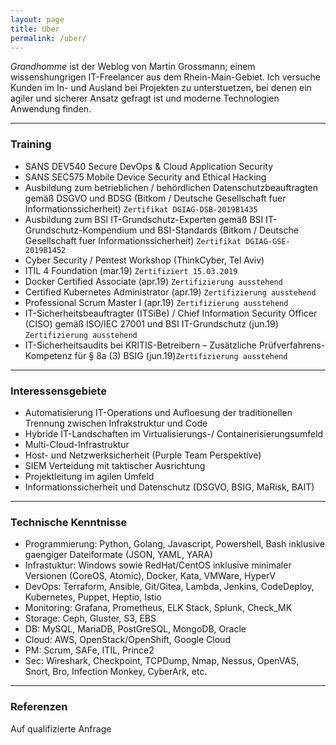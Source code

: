 ```yaml
---
layout: page
title: Uber
permalink: /uber/
---
```


_Grandhomme_ ist der Weblog von Martin Grossmann; einem wissenshungrigen IT-Freelancer aus dem Rhein-Main-Gebiet. Ich versuche Kunden im In- und Ausland bei Projekten zu unterstuetzen, bei denen ein agiler und sicherer Ansatz gefragt ist und moderne Technologien Anwendung finden.

---

### Training

- SANS DEV540 Secure DevOps & Cloud Application Security
- SANS SEC575 Mobile Device Security and Ethical Hacking
- Ausbildung zum betrieblichen / behördlichen Datenschutzbeauftragten gemäß DSGVO und BDSG (Bitkom / Deutsche Gesellschaft fuer Informationssicherheit) `Zertifikat DGIAG-DSB-2019B1435`
- Ausbildung zum BSI IT-Grundschutz-Experten gemäß BSI IT-Grundschutz-Kompendium und BSI-Standards (Bitkom / Deutsche Gesellschaft fuer Informationssicherheit) `Zertifikat DGIAG-GSE-2019B1452`
- Cyber Security / Pentest Workshop (ThinkCyber, Tel Aviv)
- ITIL 4 Foundation (mar.19) `Zertifiziert 15.03.2019`
- Docker Certified Associate (apr.19) `Zertifizierung ausstehend`
- Certified Kubernetes Administrator (apr.19) `Zertifizierung ausstehend`
- Professional Scrum Master I (apr.19) `Zertifizierung ausstehend`
- IT-Sicherheitsbeauftragter (ITSiBe) / Chief Information Security Officer (CISO) gemäß ISO/IEC 27001 und BSI IT-Grundschutz (jun.19) `Zertifizierung ausstehend`
- IT-Sicherheitsaudits bei KRITIS-Betreibern – Zusätzliche Prüfverfahrens-Kompetenz für § 8a (3) BSIG (jun.19)`Zertifizierung ausstehend`

---

### Interessensgebiete

- Automatisierung IT-Operations und Aufloesung der traditionellen Trennung zwischen Infrakstruktur und Code
- Hybride IT-Landschaften im Virtualisierungs-/ Containerisierungsumfeld
- Multi-Cloud-Infrastruktur
- Host- und Netzwerksicherheit (Purple Team Perspektive)
- SIEM Verteidung mit taktischer Ausrichtung
- Projektleitung im agilen Umfeld
- Informationssicherheit und Datenschutz (DSGVO, BSIG, MaRisk, BAIT)

---

### Technische Kenntnisse

- Programmierung: Python, Golang, Javascript, Powershell, Bash inklusive gaengiger Dateiformate (JSON, YAML, YARA)
- Infrastuktur: Windows sowie RedHat/CentOS inklusive minimaler Versionen (CoreOS, Atomic), Docker, Kata, VMWare, HyperV 
- DevOps: Terraform, Ansible, Git/Gitea, Lambda, Jenkins, CodeDeploy, Kubernetes, Puppet, Heptio, Istio
- Monitoring: Grafana, Prometheus, ELK Stack, Splunk, Check_MK
- Storage: Ceph, Gluster, S3, EBS
- DB: MySQL, MariaDB, PostGreSQL, MongoDB, Oracle
- Cloud: AWS, OpenStack/OpenShift, Google Cloud
- PM: Scrum, SAFe, ITIL, Prince2
- Sec: Wireshark, Checkpoint, TCPDump, Nmap, Nessus, OpenVAS, Snort, Bro, Infection Monkey, CyberArk, etc.

---

### Referenzen

Auf qualifizierte Anfrage





